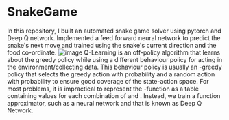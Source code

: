 # SnakeGame
In this repository, I built an automated snake game solver using pytorch and Deep Q network. Implemented a feed forward neural network to predict the snake's next move and trained using the snake's current direction and the food co-ordinate.
![image](https://user-images.githubusercontent.com/85114391/127514040-3c426353-a818-4765-8f69-8b0322a26677.png)
Q-Learning is an off-policy algorithm that learns about the greedy policy  while using a different behaviour policy for acting in the environment/collecting data. This behaviour policy is usually an -greedy policy that selects the greedy action with probability and a random action with probability  to ensure good coverage of the state-action space.
For most problems, it is impractical to represent the -function as a table containing values for each combination of  and . Instead, we train a function approximator, such as a neural network and that is known as Deep Q Network.


